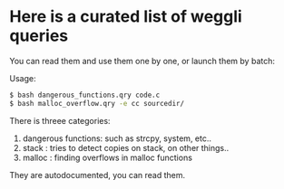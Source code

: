 Here is a curated list of weggli queries
========================================

You can read them and use them one by one, or launch them by batch:

Usage:

```bash
$ bash dangerous_functions.qry code.c
$ bash malloc_overflow.qry -e cc sourcedir/
```

There is threee categories:

1. dangerous functions: such as strcpy, system, etc..
2. stack : tries to detect copies on stack, on other things..
3. malloc : finding overflows in malloc functions

They are autodocumented, you can read them.

